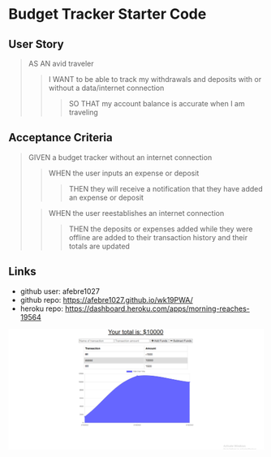 # Budget Tracker Starter Code

## User Story

> AS AN avid traveler
>
> > I WANT to be able to track my withdrawals and deposits with or without a data/internet connection
> >
> > > SO THAT my account balance is accurate when I am traveling

## Acceptance Criteria

> GIVEN a budget tracker without an internet connection
>
> > WHEN the user inputs an expense or deposit
> >
> > > THEN they will receive a notification that they have added an expense or deposit
>
> > WHEN the user reestablishes an internet connection
> >
> > > THEN the deposits or expenses added while they were offline are added to their transaction history and their totals are updated


## Links
* github user: afebre1027
* github repo: https://afebre1027.github.io/wk19PWA/
* heroku repo: https://dashboard.heroku.com/apps/morning-reaches-19564

![screen shot of budget tracker delpoyed to heroku](./Screenshot.png)